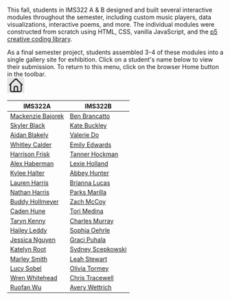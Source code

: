 This fall, students in IMS322 A & B designed and built several interactive modules throughout the semester, including custom music players, data visualizations, interactive poems, and more. The individual modules were constructed from scratch using HTML, CSS, vanilla JavaScript, and the [p5 creative coding library](https://p5js.org).  

As a final semester project, students assembled 3-4 of these modules into a single gallery site for exhibition. Click on a student's name below to view their submission. To return to this menu, click on the browser Home button in the toolbar.  
<img src="ff-home.jpg" width="40px">


| IMS322A  |  IMS322B |
--| --|
| [Mackenzie Bajorek](IMS322A/Project-2-My-Gallery-bajoremmm/index.html)  | [Ben Brancatto](IMS322B/Project-2-My-Gallery-bbrancatto/index.html)     |
| [Skyler Black](IMS322A/Project-2-My-Gallery-blackse2/index.html)        | [Kate Buckley](IMS322B/Project-2-My-Gallery-KateBuckley13/index.html)   |
| [Aidan Blakely](IMS322A/Project-2-My-Gallery-aidanblake/index.html)     | [Valerie Do](IMS322B/Project-2-My-Gallery-dodn/index.html)              |
| [Whitley Calder](IMS322A/Project-2-My-Gallery-WhitleyCalder/index.html) | [Emily Edwards](IMS322B/Project-2-My-Gallery-emilyedwards28/index.html) |
| [Harrison Frisk](IMS322A/Project-2-My-Gallery-harrisonfrisk/index.html) | [Tanner Hockman](IMS322B/Project-2-My-Gallery-tannerhockman/index.html) |
| [Alex Haberman](IMS322A/Project-2-My-Gallery-AlexHabes1/index.html)     | [Lexie Holland](IMS322B/Project-2-My-Gallery-LexieHolland/index.html)   |
| [Kylee Halter](IMS322A/Project-2-My-Gallery-Halterkj/index.html)        | [Abbey Hunter](IMS322B/Project-2-My-Gallery-hunterag/index.html)      |
| [Lauren Harris](IMS322A/Project-2-My-Gallery-LaurenHarris14/index.html) | [Brianna Lucas](IMS322B/Project-2-My-Gallery-lucasbe/index.html)        |
| [Nathan Harris](IMS322A/Project-2-My-Gallery-harri538/index.html)       | [Parks Marilla](IMS322B/Project-2-My-Gallery-skraparks/index.html)      |
| [Buddy Hollmeyer](IMS322A/Project-2-My-Gallery-bhollmeyer/index.html)   | [Zach McCoy](IMS322B/Project-2-My-Gallery-user4091607/index.html)       |
| [Caden Hune](IMS322A/Project-2-My-Gallery-hunemc/index.html)            | [Tori Medina](IMS322B/Project-2-My-Gallery-torisaursky/index.html)      |
| [Taryn Kenny](IMS322A/Project-2-My-Gallery-tkenny/index.html)           | [Charles Murray](IMS322B/Project-2-My-Gallery-Chucker121/index.html)    |
| [Hailey Leddy](IMS322A/Project-2-My-Gallery-leddyhc/index.html)         | [Sophia Oehrle](IMS322B/Project-2-My-Gallery-oehrlesm/index.html)       |   
| [Jessica Nguyen](IMS322A/Project-2-My-Gallery-jessica1401/index.html)   | [Graci Puhala](IMS322B/Project-2-My-Gallery-gracipuhala/index.html)     |
| [Katelyn Root](IMS322A/Project-2-My-Gallery-katelynroot2/index.html)    | [Sydney Scepkowski](IMS322B/Project-2-My-Gallery-scepk0syd/index.html)  |
| [Marley Smith](IMS322A/Project-2-My-Gallery-MARLEYSMITH2001/index.html) | [Leah Stewart](IMS322B/Project-2-My-Gallery-Nightingale422/index.html)  |
| [Lucy Sobel](IMS322A/Project-2-My-Gallery-Lucy-Sobel/index.html)        | [Olivia Tormey](IMS322B/Project-2-My-Gallery-livtormey/index.html)      |
| [Wren Whitehead](IMS322A/Project-2-My-Gallery-whitehl3/index.html)      | [Chris Tracewell](IMS322B/Project-2-My-Gallery-tracewcm/index.html)     |
| [Ruofan Wu](IMS322A/Project-2-My-Gallery-wur23/index.html)              | [Avery Wettrich](IMS322B/Project-2-My-Gallery-wettriab/index.html)      |